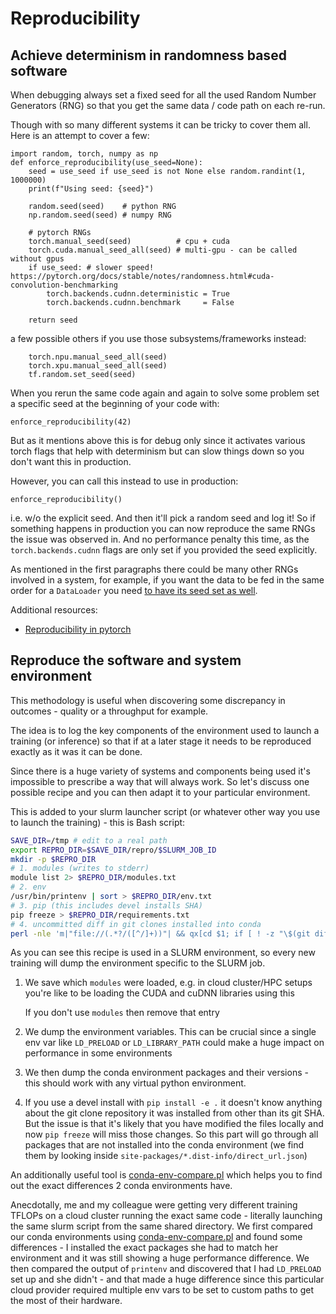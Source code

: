 # Reproducibility

## Achieve determinism in randomness based software

When debugging always set a fixed seed for all the used Random Number Generators (RNG) so that you get the same data / code path on each re-run.

Though with so many different systems it can be tricky to cover them all. Here is an attempt to cover a few:

```
import random, torch, numpy as np
def enforce_reproducibility(use_seed=None):
    seed = use_seed if use_seed is not None else random.randint(1, 1000000)
    print(f"Using seed: {seed}")

    random.seed(seed)    # python RNG
    np.random.seed(seed) # numpy RNG

    # pytorch RNGs
    torch.manual_seed(seed)          # cpu + cuda
    torch.cuda.manual_seed_all(seed) # multi-gpu - can be called without gpus
    if use_seed: # slower speed! https://pytorch.org/docs/stable/notes/randomness.html#cuda-convolution-benchmarking
        torch.backends.cudnn.deterministic = True
        torch.backends.cudnn.benchmark     = False

    return seed
```
a few possible others if you use those subsystems/frameworks instead:
```
    torch.npu.manual_seed_all(seed)
    torch.xpu.manual_seed_all(seed)
    tf.random.set_seed(seed)
```

When you rerun the same code again and again to solve some problem set a specific seed at the beginning of your code with:
```
enforce_reproducibility(42)
```
But as it mentions above this is for debug only since it activates various torch flags that help with determinism but can slow things down so you don't want this in production.

However, you can call this instead to use in production:
```
enforce_reproducibility()
```
i.e. w/o the explicit seed. And then it'll pick a random seed and log it! So if something happens in production you can now reproduce the same RNGs the issue was observed in. And no performance penalty this time, as the `torch.backends.cudnn` flags are only set if you provided the seed explicitly.

As mentioned in the first paragraphs there could be many other RNGs involved in a system, for example, if you want the data to be fed in the same order for a `DataLoader` you need [to have its seed set as well](https://pytorch.org/docs/stable/notes/randomness.html#dataloader).

Additional resources:
- [Reproducibility in pytorch](https://pytorch.org/docs/stable/notes/randomness.html)



## Reproduce the software and system environment

This methodology is useful when discovering some discrepancy in outcomes - quality or a throughput for example.

The idea is to log the key components of the environment used to launch a training (or inference) so that if at a later stage it needs to be reproduced exactly as it was it can be done.

Since there is a huge variety of systems and components being used it's impossible to prescribe a way that will always work. So let's discuss one possible recipe and you can then adapt it to your particular environment.

This is added to your slurm launcher script (or whatever other way you use to launch the training) - this is Bash script:

```bash
SAVE_DIR=/tmp # edit to a real path
export REPRO_DIR=$SAVE_DIR/repro/$SLURM_JOB_ID
mkdir -p $REPRO_DIR
# 1. modules (writes to stderr)
module list 2> $REPRO_DIR/modules.txt
# 2. env
/usr/bin/printenv | sort > $REPRO_DIR/env.txt
# 3. pip (this includes devel installs SHA)
pip freeze > $REPRO_DIR/requirements.txt
# 4. uncommitted diff in git clones installed into conda
perl -nle 'm|"file://(.*?/([^/]+))"| && qx[cd $1; if [ ! -z "\$(git diff)" ]; then git diff > \$REPRO_DIR/$2.diff; fi]' $CONDA_PREFIX/lib/python*/site-packages/*.dist-info/direct_url.json
```

As you can see this recipe is used in a SLURM environment, so every new training will dump the environment specific to the SLURM job.

1. We save which `modules` were loaded, e.g. in cloud cluster/HPC setups you're like to be loading the CUDA and cuDNN libraries using this

   If you don't use `modules` then remove that entry

2. We dump the environment variables. This can be crucial since a single env var like `LD_PRELOAD` or `LD_LIBRARY_PATH` could make a huge impact on performance in some environments

3. We then dump the conda environment packages and their versions - this should work with any virtual python environment.

4. If you use a devel install with `pip install -e .` it doesn't know anything about the git clone repository it was installed from other than its git SHA. But the issue is that it's likely that you have modified the files locally and now `pip freeze` will miss those changes. So this part will go through all packages that are not installed into the conda environment (we find them by looking inside `site-packages/*.dist-info/direct_url.json`)

An additionally useful tool is [conda-env-compare.pl](https://github.com/stas00/conda-tools/blob/master/conda-env-compare.md) which helps you to find out the exact differences 2 conda environments have.

Anecdotally, me and my colleague were getting very different training TFLOPs on a cloud cluster running the exact same code - literally launching the same slurm script from the same shared directory. We first compared our conda environments using [conda-env-compare.pl](https://github.com/stas00/conda-tools/blob/master/conda-env-compare.md) and found some differences - I installed the exact packages she had to match her environment and it was still showing a huge performance difference. We then compared the output of `printenv` and discovered that I had `LD_PRELOAD` set up and she didn't - and that made a huge difference since this particular cloud provider required multiple env vars to be set to custom paths to get the most of their hardware.
